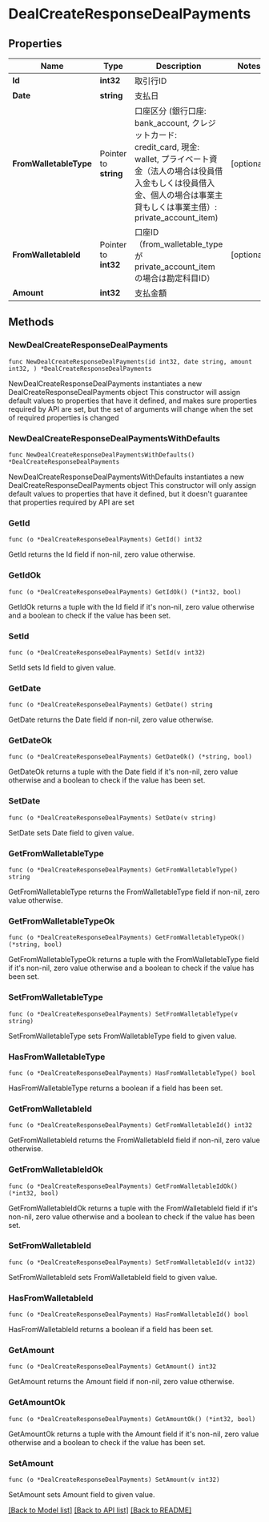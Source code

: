 # DealCreateResponseDealPayments

## Properties

Name | Type | Description | Notes
------------ | ------------- | ------------- | -------------
**Id** | **int32** | 取引行ID | 
**Date** | **string** | 支払日 | 
**FromWalletableType** | Pointer to **string** | 口座区分 (銀行口座: bank_account, クレジットカード: credit_card, 現金: wallet, プライベート資金（法人の場合は役員借入金もしくは役員借入金、個人の場合は事業主貸もしくは事業主借）: private_account_item) | [optional] 
**FromWalletableId** | Pointer to **int32** | 口座ID（from_walletable_typeがprivate_account_itemの場合は勘定科目ID） | [optional] 
**Amount** | **int32** | 支払金額 | 

## Methods

### NewDealCreateResponseDealPayments

`func NewDealCreateResponseDealPayments(id int32, date string, amount int32, ) *DealCreateResponseDealPayments`

NewDealCreateResponseDealPayments instantiates a new DealCreateResponseDealPayments object
This constructor will assign default values to properties that have it defined,
and makes sure properties required by API are set, but the set of arguments
will change when the set of required properties is changed

### NewDealCreateResponseDealPaymentsWithDefaults

`func NewDealCreateResponseDealPaymentsWithDefaults() *DealCreateResponseDealPayments`

NewDealCreateResponseDealPaymentsWithDefaults instantiates a new DealCreateResponseDealPayments object
This constructor will only assign default values to properties that have it defined,
but it doesn't guarantee that properties required by API are set

### GetId

`func (o *DealCreateResponseDealPayments) GetId() int32`

GetId returns the Id field if non-nil, zero value otherwise.

### GetIdOk

`func (o *DealCreateResponseDealPayments) GetIdOk() (*int32, bool)`

GetIdOk returns a tuple with the Id field if it's non-nil, zero value otherwise
and a boolean to check if the value has been set.

### SetId

`func (o *DealCreateResponseDealPayments) SetId(v int32)`

SetId sets Id field to given value.


### GetDate

`func (o *DealCreateResponseDealPayments) GetDate() string`

GetDate returns the Date field if non-nil, zero value otherwise.

### GetDateOk

`func (o *DealCreateResponseDealPayments) GetDateOk() (*string, bool)`

GetDateOk returns a tuple with the Date field if it's non-nil, zero value otherwise
and a boolean to check if the value has been set.

### SetDate

`func (o *DealCreateResponseDealPayments) SetDate(v string)`

SetDate sets Date field to given value.


### GetFromWalletableType

`func (o *DealCreateResponseDealPayments) GetFromWalletableType() string`

GetFromWalletableType returns the FromWalletableType field if non-nil, zero value otherwise.

### GetFromWalletableTypeOk

`func (o *DealCreateResponseDealPayments) GetFromWalletableTypeOk() (*string, bool)`

GetFromWalletableTypeOk returns a tuple with the FromWalletableType field if it's non-nil, zero value otherwise
and a boolean to check if the value has been set.

### SetFromWalletableType

`func (o *DealCreateResponseDealPayments) SetFromWalletableType(v string)`

SetFromWalletableType sets FromWalletableType field to given value.

### HasFromWalletableType

`func (o *DealCreateResponseDealPayments) HasFromWalletableType() bool`

HasFromWalletableType returns a boolean if a field has been set.

### GetFromWalletableId

`func (o *DealCreateResponseDealPayments) GetFromWalletableId() int32`

GetFromWalletableId returns the FromWalletableId field if non-nil, zero value otherwise.

### GetFromWalletableIdOk

`func (o *DealCreateResponseDealPayments) GetFromWalletableIdOk() (*int32, bool)`

GetFromWalletableIdOk returns a tuple with the FromWalletableId field if it's non-nil, zero value otherwise
and a boolean to check if the value has been set.

### SetFromWalletableId

`func (o *DealCreateResponseDealPayments) SetFromWalletableId(v int32)`

SetFromWalletableId sets FromWalletableId field to given value.

### HasFromWalletableId

`func (o *DealCreateResponseDealPayments) HasFromWalletableId() bool`

HasFromWalletableId returns a boolean if a field has been set.

### GetAmount

`func (o *DealCreateResponseDealPayments) GetAmount() int32`

GetAmount returns the Amount field if non-nil, zero value otherwise.

### GetAmountOk

`func (o *DealCreateResponseDealPayments) GetAmountOk() (*int32, bool)`

GetAmountOk returns a tuple with the Amount field if it's non-nil, zero value otherwise
and a boolean to check if the value has been set.

### SetAmount

`func (o *DealCreateResponseDealPayments) SetAmount(v int32)`

SetAmount sets Amount field to given value.



[[Back to Model list]](../README.md#documentation-for-models) [[Back to API list]](../README.md#documentation-for-api-endpoints) [[Back to README]](../README.md)


